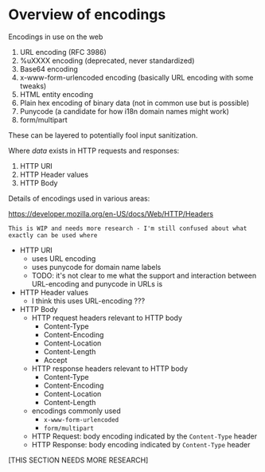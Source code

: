 # Overview of encodings

Encodings in use on the web

1. URL encoding (RFC 3986)
2. %uXXXX encoding (deprecated, never standardized)
3. Base64 encoding
4. x-www-form-urlencoded encoding (basically URL encoding with some tweaks)
5. HTML entity encoding
6. Plain hex encoding of binary data (not in common use but is possible)
7. Punycode (a candidate for how i18n domain names might work)
8. form/multipart

These can be layered to potentially fool input sanitization.

Where _data_ exists in HTTP requests and responses:

1. HTTP URI
1. HTTP Header values
1. HTTP Body

Details of encodings used in various areas:

https://developer.mozilla.org/en-US/docs/Web/HTTP/Headers

    This is WIP and needs more research - I'm still confused about what exactly can be used where

- HTTP URI
    - uses URL encoding
    - uses punycode for domain name labels
    - TODO: it's not clear to me what the support and interaction between
      URL-encoding and punycode in URLs is
- HTTP Header values
    - I think this uses URL-encoding ???
- HTTP Body
    - HTTP request headers relevant to HTTP body
        - Content-Type
        - Content-Encoding
        - Content-Location
        - Content-Length
        - Accept
    - HTTP response headers relevant to HTTP body
        - Content-Type
        - Content-Encoding
        - Content-Location
        - Content-Length
    - encodings commonly used
        - `x-www-form-urlencoded`
        - `form/multipart`
    - HTTP Request: body encoding indicated by the `Content-Type` header
    - HTTP Response: body encoding indicated by `Content-Type` header

[THIS SECTION NEEDS MORE RESEARCH]

